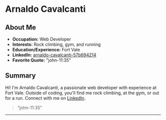 # Arnaldo Cavalcanti

## About Me

- **Occupation:** Web Developer
- **Interests:** Rock climbing, gym, and running
- **Education/Experience:** Fort Vale
- **LinkedIn:** [arnaldo-cavalcanti-57b694214](https://www.linkedin.com/in/arnaldo-cavalcanti-57b694214/)
- **Favorite Quote:** "john-11:35"

## Summary

Hi! I'm Arnaldo Cavalcanti, a passionate web developer with experience at Fort Vale. Outside of coding, you'll find me rock climbing, at the gym, or out for a run. Connect with me on [LinkedIn](https://www.linkedin.com/in/arnaldo-cavalcanti-57b694214/).

> “john-11:35”

---
